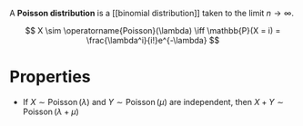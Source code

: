 A **Poisson distribution** is a [[binomial distribution]] taken to the limit $n \to \infty$.

$$
X \sim \operatorname{Poisson}(\lambda) \iff \mathbb{P}(X = i) = \frac{\lambda^i}{i!}e^{-\lambda}
$$

# Properties

* If $X \sim \operatorname{Poisson}(\lambda)$ and $Y \sim \operatorname{Poisson}(\mu)$ are independent, then $X + Y \sim \operatorname{Poisson}(\lambda + \mu)$